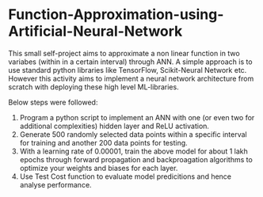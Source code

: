 # Function-Approximation-using-Artificial-Neural-Network
This small self-project aims to approximate a non linear function  in two variabes (within in a certain interval) through ANN. A simple approach is to use standard python libraries like TensorFlow, Scikit-Neural Network etc. However this activity aims to implement a neural network architecture from scratch with deploying these high level ML-libraries.

Below steps were followed:
1. Program a python script to implement an ANN with one (or even two for additional complexities) hidden layer and ReLU activation.
2. Generate 500 randomly selected data points within a specific interval for training and another 200 data points for testing.
3. With a learning rate of 0.00001, train the above model for about 1 lakh epochs through forward propagation and backproagation algorithms to optimize your weights and biases for each layer.
4. Use Test Cost function to evaluate model predicitions and hence analyse performance.
